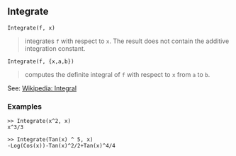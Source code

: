 ## Integrate  
 
``` 
Integrate(f, x)
``` 
 
> integrates `f` with respect to `x`. The result does not contain the additive integration constant.

``` 
Integrate(f, {x,a,b})
``` 
 
> computes the definite integral of `f` with respect to `x` from `a` to `b`.

See: [Wikipedia: Integral](https://en.wikipedia.org/wiki/Integral)

### Examples

```
>> Integrate(x^2, x)
x^3/3

>> Integrate(Tan(x) ^ 5, x)
-Log(Cos(x))-Tan(x)^2/2+Tan(x)^4/4
```